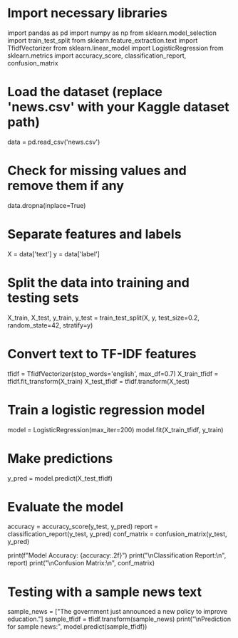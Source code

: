 # Import necessary libraries
import pandas as pd
import numpy as np
from sklearn.model_selection import train_test_split
from sklearn.feature_extraction.text import TfidfVectorizer
from sklearn.linear_model import LogisticRegression
from sklearn.metrics import accuracy_score, classification_report, confusion_matrix

# Load the dataset (replace 'news.csv' with your Kaggle dataset path)
data = pd.read_csv('news.csv')

# Check for missing values and remove them if any
data.dropna(inplace=True)

# Separate features and labels
X = data['text']
y = data['label']

# Split the data into training and testing sets
X_train, X_test, y_train, y_test = train_test_split(X, y, test_size=0.2, random_state=42, stratify=y)

# Convert text to TF-IDF features
tfidf = TfidfVectorizer(stop_words='english', max_df=0.7)
X_train_tfidf = tfidf.fit_transform(X_train)
X_test_tfidf = tfidf.transform(X_test)

# Train a logistic regression model
model = LogisticRegression(max_iter=200)
model.fit(X_train_tfidf, y_train)

# Make predictions
y_pred = model.predict(X_test_tfidf)

# Evaluate the model
accuracy = accuracy_score(y_test, y_pred)
report = classification_report(y_test, y_pred)
conf_matrix = confusion_matrix(y_test, y_pred)

print(f"Model Accuracy: {accuracy:.2f}")
print("\nClassification Report:\n", report)
print("\nConfusion Matrix:\n", conf_matrix)

# Testing with a sample news text
sample_news = ["The government just announced a new policy to improve education."]
sample_tfidf = tfidf.transform(sample_news)
print("\nPrediction for sample news:", model.predict(sample_tfidf))
